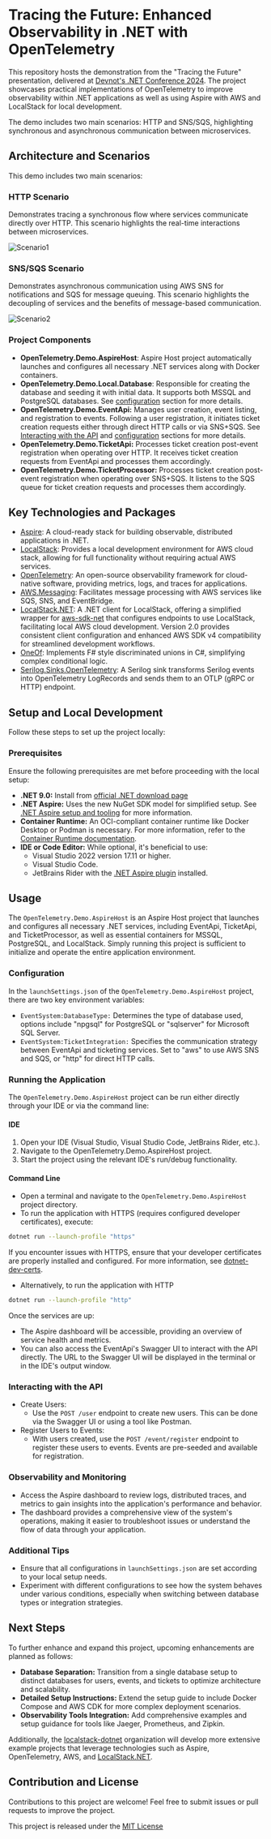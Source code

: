 # Tracing the Future: Enhanced Observability in .NET with OpenTelemetry

This repository hosts the demonstration from the "Tracing the Future" presentation, delivered at [Devnot's .NET Conference 2024](https://dotnet.devnot.com/index.html). The project showcases practical implementations of OpenTelemetry to improve observability within .NET applications as well as using Aspire with AWS and LocalStack for local development.

The demo includes two main scenarios: HTTP and SNS/SQS, highlighting synchronous and asynchronous communication between microservices.

## Architecture and Scenarios

This demo includes two main scenarios:

### HTTP Scenario

Demonstrates tracing a synchronous flow where services communicate directly over HTTP. This scenario highlights the real-time interactions between microservices.

![Scenario1](https://raw.githubusercontent.com/Blind-Striker/dotnet-otel-aspire-localstack-demo/master/assets/scenario1.png)

### SNS/SQS Scenario

Demonstrates  asynchronous communication using AWS SNS for notifications and SQS for message queuing. This scenario highlights the decoupling of services and the benefits of message-based communication.

![Scenario2](https://raw.githubusercontent.com/Blind-Striker/dotnet-otel-aspire-localstack-demo/master/assets/scenario2.png)

### Project Components

- **OpenTelemetry.Demo.AspireHost**: Aspire Host project automatically launches and configures all necessary .NET services along with Docker containers.
- **OpenTelemetry.Demo.Local.Database**: Responsible for creating the database and seeding it with initial data. It supports both MSSQL and PostgreSQL databases. See [configuration](#configuration) section for more details.
- **OpenTelemetry.Demo.EventApi:** Manages user creation, event listing, and registration to events. Following a user registration, it initiates ticket creation requests either through direct HTTP calls or via SNS+SQS. See [Interacting with the API](#interacting-with-the-api) and [configuration](#configuration) sections for more details.
- **OpenTelemetry.Demo.TicketApi:** Processes ticket creation post-event registration when operating over HTTP. It receives ticket creation requests from EventApi and processes them accordingly.
- **OpenTelemetry.Demo.TicketProcessor:** Processes ticket creation post-event registration when operating over SNS+SQS. It listens to the SQS queue for ticket creation requests and processes them accordingly.

## Key Technologies and Packages

- [Aspire](https://learn.microsoft.com/en-us/dotnet/aspire/get-started/aspire-overview): A cloud-ready stack for building observable, distributed applications in .NET.
- [LocalStack](https://www.localstack.cloud/): Provides a local development environment for AWS cloud stack, allowing for full functionality without requiring actual AWS services.
- [OpenTelemetry](https://opentelemetry.io/): An open-source observability framework for cloud-native software, providing metrics, logs, and traces for applications.
- [AWS.Messaging](https://github.com/awslabs/aws-dotnet-messaging): Facilitates message processing with AWS services like SQS, SNS, and EventBridge.
- [LocalStack.NET](https://github.com/localstack-dotnet/localstack-dotnet-client): A .NET client for LocalStack, offering a simplified wrapper for [aws-sdk-net](https://github.com/aws/aws-sdk-net) that configures endpoints to use LocalStack, facilitating local AWS cloud development. Version 2.0 provides consistent client configuration and enhanced AWS SDK v4 compatibility for streamlined development workflows.
- [OneOf](https://github.com/mcintyre321/OneOf): Implements F# style discriminated unions in C#, simplifying complex conditional logic.
- [Serilog.Sinks.OpenTelemetry](https://github.com/serilog/serilog-sinks-opentelemetry): A Serilog sink transforms Serilog events into OpenTelemetry LogRecords and sends them to an OTLP (gRPC or HTTP) endpoint.

## Setup and Local Development

Follow these steps to set up the project locally:

### Prerequisites

Ensure the following prerequisites are met before proceeding with the local setup:

- **.NET 9.0:** Install from [official .NET download page](https://dotnet.microsoft.com/en-us/download)
- **.NET Aspire:** Uses the new NuGet SDK model for simplified setup. See [.NET Aspire setup and tooling](https://learn.microsoft.com/en-us/dotnet/aspire/fundamentals/setup-tooling) for more information.
- **Container Runtime:** An OCI-compliant container runtime like Docker Desktop or Podman is necessary. For more information, refer to the [Container Runtime documentation](https://learn.microsoft.com/en-us/dotnet/aspire/fundamentals/setup-tooling?tabs=linux&pivots=visual-studio#container-runtime).
- **IDE or Code Editor:** While optional, it's beneficial to use:
  - Visual Studio 2022 version 17.11 or higher.
  - Visual Studio Code.
  - JetBrains Rider with the [.NET Aspire plugin](https://plugins.jetbrains.com/plugin/23289--net-aspire) installed.

## Usage

The `OpenTelemetry.Demo.AspireHost` is an Aspire Host project that launches and configures all necessary .NET services, including EventApi, TicketApi, and TicketProcessor, as well as essential containers for MSSQL, PostgreSQL, and LocalStack. Simply running this project is sufficient to initialize and operate the entire application environment.

### Configuration

In the `launchSettings.json` of the `OpenTelemetry.Demo.AspireHost` project, there are two key environment variables:

- `EventSystem:DatabaseType:` Determines the type of database used, options include "npgsql" for PostgreSQL or "sqlserver" for Microsoft SQL Server.
- `EventSystem:TicketIntegration:` Specifies the communication strategy between EventApi and ticketing services. Set to "aws" to use AWS SNS and SQS, or "http" for direct HTTP calls.

### Running the Application

The `OpenTelemetry.Demo.AspireHost` project can be run either directly through your IDE or via the command line:

#### IDE

1. Open your IDE (Visual Studio, Visual Studio Code, JetBrains Rider, etc.).
2. Navigate to the OpenTelemetry.Demo.AspireHost project.
3. Start the project using the relevant IDE's run/debug functionality.

#### Command Line

- Open a terminal and navigate to the `OpenTelemetry.Demo.AspireHost` project directory.
- To run the application with HTTPS (requires configured developer certificates), execute:

```bash
dotnet run --launch-profile "https"
```

If you encounter issues with HTTPS, ensure that your developer certificates are properly installed and configured. For more information, see [dotnet-dev-certs](https://learn.microsoft.com/en-us/dotnet/core/tools/dotnet-dev-certs).

- Alternatively, to run the application with HTTP

```bash
dotnet run --launch-profile "http"
```

Once the services are up:

- The Aspire dashboard will be accessible, providing an overview of service health and metrics.
- You can also access the EventApi's Swagger UI to interact with the API directly. The URL to the Swagger UI will be displayed in the terminal or in the IDE's output window.

### Interacting with the API

- Create Users:
  - Use the `POST /user` endpoint to create new users. This can be done via the Swagger UI or using a tool like Postman.
- Register Users to Events:
  - With users created, use the `POST /event/register` endpoint to register these users to events. Events are pre-seeded and available for registration.

### Observability and Monitoring

- Access the Aspire dashboard to review logs, distributed traces, and metrics to gain insights into the application's performance and behavior.
- The dashboard provides a comprehensive view of the system's operations, making it easier to troubleshoot issues or understand the flow of data through your application.

### Additional Tips

- Ensure that all configurations in `launchSettings.json` are set according to your local setup needs.
- Experiment with different configurations to see how the system behaves under various conditions, especially when switching between database types or integration strategies.

## Next Steps

To further enhance and expand this project, upcoming enhancements are planned as follows:

- **Database Separation:** Transition from a single database setup to distinct databases for users, events, and tickets to optimize architecture and scalability.
- **Detailed Setup Instructions:** Extend the setup guide to include Docker Compose and AWS CDK for more complex deployment scenarios.
- **Observability Tools Integration:** Add comprehensive examples and setup guidance for tools like Jaeger, Prometheus, and Zipkin.

Additionally, the [localstack-dotnet](https://github.com/localstack-dotnet) organization will develop more extensive example projects that leverage technologies such as Aspire, OpenTelemetry, AWS, and [LocalStack.NET](https://github.com/localstack-dotnet/localstack-dotnet-client).

## Contribution and License

Contributions to this project are welcome! Feel free to submit issues or pull requests to improve the project.

This project is released under the [MIT License](LICENSE.md)
